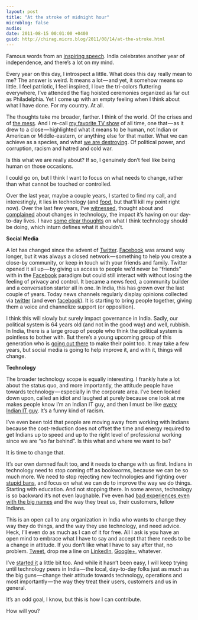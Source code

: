 ```yaml
---
layout: post
title: "At the stroke of midnight hour"
microblog: false
audio: 
date: 2011-08-15 00:01:00 +0400
guid: http://chirag.micro.blog/2011/08/14/at-the-stroke.html
---
```

<p>Famous words from an <a href="http://en.wikipedia.org/wiki/Tryst_with_destiny" target="_blank">inspiring speech</a>. India celebrates another year of independence, and there’s a lot on my mind.</p>
<p>Every year on this day, I introspect a little. What does this day really mean to me? The answer is weird. It means a lot — and yet, it somehow means so little. I feel patriotic, I feel inspired, I love the tri-colors fluttering everywhere, I’ve attended the flag hoisted ceremonies organized as far out as Philadelphia. Yet I come up with an empty feeling when I think about what I have done. For my country. At all.</p>
<p>The thoughts take me broader, farther. I think of the world. Of the crises and of <a href="http://www.boston.com/bigpicture/2011/08/london_riots.html" target="_blank">the mess</a>. And I re-call <a href="http://www.farscape.com/" target="_blank">my favorite TV show</a> of all time, one that — as it drew to a close — highlighted what it means to be human, not Indian or American or Middle-eastern, or anything else for that matter. What we can achieve as a species, and what <a href="http://www.boston.com/bigpicture/2011/08/london_riots.html" target="_blank">we are destroying</a>. Of political power, and corruption, racism and hatred and cold war.</p>
<p>Is this what we are really about? If so, I genuinely don’t feel like being human on those occasions.</p>
<p>I could go on, but I think I want to focus on what needs to change, rather than what cannot be touched or controlled.</p>
<p>Over the last year, maybe a couple years, I started to find my call, and interestingly, it lies in technology (and <a href="http://www.naihar.com" target="_blank">food</a>, but that’ll kill my point right now). Over the last few years, I’ve <a href="http://blog.chirag.biz/web-apps-the-here-and-now-0" target="_blank">witnessed</a>, thought about and <a href="http://blog.cognitoit.com/saas-and-the-symbiosis-between-it-business" target="_blank">complained</a> about changes in technology, the impact it’s having on our day-to-day lives. I have <a href="http://blog.cognitoit.com/saas-and-the-symbiosis-between-it-business" target="_blank">some clear thoughts</a> on what I think technology should be doing, which inturn defines what it shouldn’t.</p>
<p><strong>Social Media</strong></p>
<p>A lot has changed since the advent of <a href="http://www.twitter.com/" target="_blank">Twitter</a>. <a href="http://www.facebook.com/" target="_blank">Facebook</a> was around way longer, but it was always a closed network — something to help you create a close-by community, or keep in touch with your friends and family. Twitter opened it all up — by giving us access to people we’d never be “friends” with in the <a href="http://www.facebook.com/" target="_blank">Facebook</a> paradigm but could still interact with without losing the feeling of privacy and control. It became a news feed, a community builder and a conversation starter all in one. In India, this has grown over the last couple of years. Today news channels regularly display opinions collected via <a href="http://twitter.com/#!/timesofindia" target="_blank">twitter</a> (and even <a href="http://www.facebook.com/TimesofIndia" target="_blank">facebook</a>). It is starting to bring people together, giving them a voice and channelize support (or opposition).</p>
<p>I think this will slowly but surely impact governance in India. Sadly, our political system is 64 years old (and not in the good way) and well, rubbish. In India, there is a large group of people who think the political system is pointless to bother with. But there’s a young upcoming group of this generation who is <a href="http://www.facebook.com/pages/India-Against-Corruption-Dubai-Solidarity-Forum/194856737219541" target="_blank">going out there</a> to make their point too. It may take a few years, but social media is going to help improve it, and with it, things will change.</p>
<p><strong>Technology</strong></p>
<p>The broader technology scope is equally interesting. I frankly hate a lot about the status quo, and more importantly, the attitude people have towards technology — especially in the corporate area. I’ve been looked down upon, called an idiot and laughed at purely because one look at me makes people know I’m an Indian IT guy, and then I must be like <a href="http://search.dilbert.com/search?p=R&amp;srid=S3%2d4&amp;lbc=dilbert&amp;w=Outsource&amp;url=http%3a%2f%2fdilbert%2ecom%2fstrips%2fcomic%2f2010%2d02%2d12%2f&amp;rk=1&amp;uid=423127987&amp;sid=2&amp;ts=custom&amp;rsc=33QnUk4JSgg1gJLa&amp;method=and&amp;isort=date&amp;view=list&amp;filter=type%3acomic" target="_blank">every Indian IT guy</a>. It’s a funny kind of racism.</p>
<p>I’ve even been told that people are moving away from working with Indians because the cost-reduction does not offset the time and energy required to get Indians up to speed and up to the right level of professional working since we are “so far behind”. Is this what and where we want to be?</p>
<p>It is time to change that.</p>
<p>It’s our own damned fault too, and it needs to change with us first. Indians in technology need to stop coming off as bookworms, because we can be so much more. We need to stop rejecting new technologies and fighting over <a href="http://www.ndtv.com/article/technology/will-india-ban-the-blackberry-43817" target="_blank">stupid bans</a>, and focus on what we can do to improve the way we do things. Starting with education. And not stopping there. In some arenas, technology is so backward it’s not even laughable. I’ve even had <a href="http://blog.chirag.biz/reliance-part-iii-and-im-done" target="_blank">bad experiences even with the big names</a> and the way they treat us, their customers, fellow Indians.</p>
<p>This is an open call to any organization in India who wants to change they way they do things, and the way they use technology, and need advice. Heck, I’ll even do as much as I can of it for free. All I ask is you have an open mind to embrace what I have to say and accept that there needs to be a change in attitude. If you don’t like what I have to say after that, no problem. <a href="http://www.twitter.com/chiragnd" target="_blank">Tweet</a>, drop me a line on <a href="http://www.linkedin.com/in/chiragnd" target="_blank">LinkedIn</a>, <a href="http://gplus.to/chiragnd" target="_blank">Google+</a>, whatever.</p>
<p>I’ve <a href="http://www.cognitoit.com/news/cognito-announces-launch-of-cloud-based-web--email-security-in-india-1570283.html" target="_blank">started it</a> a little bit too. And while it hasn’t been easy, I will keep trying until technology peers in India — the local, day-to-day folks just as much as the big guns — change their attitude towards technology, operations and most importantly — the way they treat their users, customers and us in general.</p>
<p>It’s an odd goal, I know, but this is how I can contribute.</p>
<p>How will you?</p>
